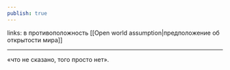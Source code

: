 ```yaml
---
publish: true
---
```

links: в противоположность [[Open world assumption|предположение об открытости мира]]

---

«что не сказано, того просто нет».